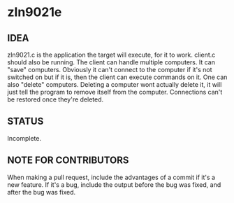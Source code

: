 # zln9021e
## IDEA
zln9021.c is the application the target will execute, for it to work. client.c should also be running. The client can handle multiple computers.
It can "save" computers. Obviously it can't connect to the computer if it's not switched on but if it is, then the client can execute commands on it.
One can also "delete" computers. Deleting a computer wont actually delete it, it will just tell the program to remove itself from the computer.
Connections can't be restored once they're deleted.
## STATUS
Incomplete.
## NOTE FOR CONTRIBUTORS
When making a pull request, include the advantages of a commit if it's a new feature. If it's a bug, include the output before the bug was fixed, and after 
the bug was fixed. 
